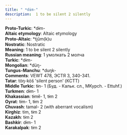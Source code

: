 ```yaml
---
title: " *dɨm-"
description:  1 to be silent 2 silently
---
```


<strong>Proto-Turkic</strong>:  *dɨm-<br>
<strong>Altaic etymology</strong>:  Altaic etymology<br>
<strong> Proto-Altaic</strong>:  *ti̯ŭm(k)u<br>
<strong>Nostratic</strong>:  Nostratic<br>
<strong>Meaning</strong>:  1 to be silent 2 silently<br>
<strong>Russian meaning</strong>:  1 умолкать 2 молча<br>
<strong>Turkic</strong>:  *dɨm-<br>
<strong>Mongolian</strong>:  *düŋ-<br>
<strong>Tungus-Manchu</strong>:  *duŋk-<br>
<strong>Comments</strong>:  VEWT 478, ЭСТЯ 3, 340-341.<br>
<strong>Tatar</strong>:  töŋ-köš 'silent person' (КСТТ)<br>
<strong>Middle Turkic</strong>:  tɨn- 1 (Буд. - Кальк. сл., MKypch. - Ettuhf.)<br>
<strong>Turkmen</strong>:  dɨm- 1<br>
<strong>Khakassian</strong>:  tɨmɨl- 1, tɨm 2<br>
<strong>Oyrat</strong>:  tɨm- 1, tɨm 2<br>
<strong>Chuvash</strong>:  tamal- 2 (with aberrant vocalism)<br>
<strong>Kirghiz</strong>:  tim, tɨm 2<br>
<strong>Kazakh</strong>:  tɨm 2<br>
<strong>Bashkir</strong>:  dɨm- 1<br>
<strong>Karakalpak</strong>:  tɨm 2<br>


